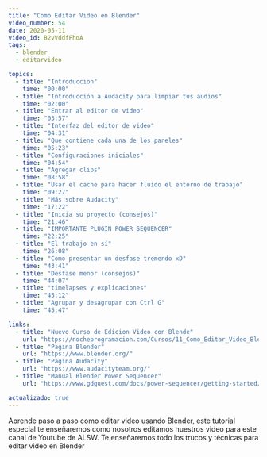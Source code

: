 ```yaml
---
title: "Como Editar Video en Blender"
video_number: 54
date: 2020-05-11
video_id: B2vVddfFhoA
tags:
  - blender
  - editarvideo

topics:
  - title: "Introduccion"
    time: "00:00"
  - title: "Introducción a Audacity para limpiar tus audios"
    time: "02:00"
  - title: "Entrar al editor de video"
    time: "03:57"
  - title: "Interfaz del editor de video"
    time: "04:31"
  - title: "Que contiene cada una de los paneles"
    time: "05:23"
  - title: "Configuraciones iniciales"
    time: "04:54"
  - title: "Agregar clips"
    time: "08:58"
  - title: "Usar el cache para hacer fluido el entorno de trabajo"
    time: "09:27"
  - title: "Más sobre Audacity"
    time: "17:22"
  - title: "Inicia su proyecto (consejos)"
    time: "21:46"
  - title: "IMPORTANTE PLUGIN POWER SEQUENCER"
    time: "22:25"
  - title: "El trabajo en sí"
    time: "26:08"
  - title: "Como presentar un desfase tremendo xD"
    time: "43:41"
  - title: "Desfase menor (consejos)"
    time: "44:07"
  - title: "timelapses y explicaciones"
    time: "45:12"
  - title: "Agrupar y desagrupar con Ctrl G"
    time: "45:47"

links:
  - title: "Nuevo Curso de Edicion Video con Blende"
    url: "https://nocheprogramacion.com/Cursos/11_Como_Editar_Video_Blender/"
  - title: "Pagina Blender"
    url: "https://www.blender.org/"
  - title: "Pagina Audacity"
    url: "https://www.audacityteam.org/"
  - title: "Manual Blender Power Sequencer"
    url: "https://www.gdquest.com/docs/power-sequencer/getting-started/"

actualizado: true
---
```


Aprende paso a paso como editar video usando Blender, este tutorial especial te enseñaremos como nosotros editamos nuestros video para este canal de Youtube de ALSW. Te enseñaremos todo los trucos y técnicas para editar video en Blender
